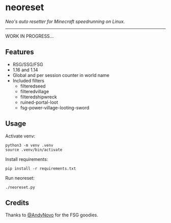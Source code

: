 # neoreset

_Neo's auto resetter for Minecraft speedrunning on Linux._

---

WORK IN PROGRESS...

## Features

- RSG/SSG/FSG
- 1.16 and 1.14
- Global and per session counter in world name
- Included filters
    - filteredseed
    - filteredvillage
    - filteredshipwreck
    - ruined-portal-loot
    - fsg-power-village-looting-sword

## Usage

Activate venv:

```
python3 -m venv .venv
source .venv/bin/activate
```

Install requirements:

```
pip install -r requirements.txt
```

Run neoreset:

```
./neoreset.py
```

## Credits

Thanks to [@AndyNovo](https://github.com/andynovo) for the FSG goodies.
